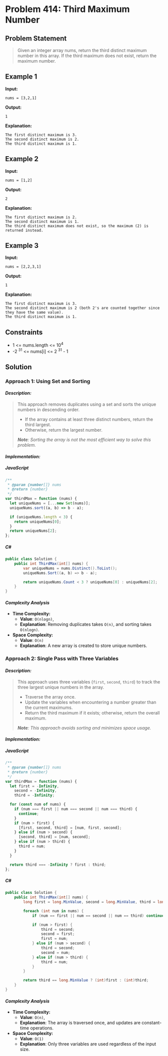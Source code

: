 # Problem 414: Third Maximum Number

## Problem Statement

> Given an integer array nums, return the third distinct maximum number in this array. If the third maximum does not exist, return the maximum number.

## Example 1

**Input:**

```
nums = [3,2,1]
```

**Output:**

```
1
```

**Explanation:**

```
The first distinct maximum is 3.
The second distinct maximum is 2.
The third distinct maximum is 1.
```

## Example 2

**Input:**

```
nums = [1,2]
```

**Output:**

```
2
```

**Explanation:**

```
The first distinct maximum is 2.
The second distinct maximum is 1.
The third distinct maximum does not exist, so the maximum (2) is returned instead.
```

## Example 3

**Input:**

```
nums = [2,2,3,1]
```

**Output:**

```
1
```

**Explanation:**

```
The first distinct maximum is 3.
The second distinct maximum is 2 (both 2's are counted together since they have the same value).
The third distinct maximum is 1.
```

## Constraints
- 1 <= nums.length <= 10<sup>4</sup>
- -2 <sup>31</sup> <= nums[i] <= 2 <sup>31</sup> - 1


## Solution

### Approach 1: Using Set and Sorting

#### _Description:_

> This approach removes duplicates using a set and sorts the unique numbers in descending order.
>
> - If the array contains at least three distinct numbers, return the third largest.
> - Otherwise, return the largest number.
>
> ***Note**: Sorting the array is not the most efficient way to solve this problem.*

#### _Implementation:_

##### JavaScript

```javascript
/**
 * @param {number[]} nums
 * @return {number}
 */
var thirdMax = function (nums) {
  let uniqueNums = [...new Set(nums)];
  uniqueNums.sort((a, b) => b - a);

  if (uniqueNums.length < 3) {
    return uniqueNums[0];
  }
  return uniqueNums[2];
};
```

##### C#

```csharp
public class Solution {
    public int ThirdMax(int[] nums) {
        var uniqueNums = nums.Distinct().ToList();
        uniqueNums.Sort((a, b) => b - a);

        return uniqueNums.Count < 3 ? uniqueNums[0] : uniqueNums[2];
    }
}
```

#### _Complexity Analysis_

- **Time Complexity:**
  - **Value**: `O(nlogn)`,
  - **Explanation**: Removing duplicates takes
    `O(n)`, and sorting takes `O(nlogn)`.
- **Space Complexity:**
  - **Value**: `O(n)`
  - **Explanation**: A new array is created to store unique numbers.

### Approach 2: Single Pass with Three Variables

#### _Description:_

> This approach uses three variables (`first`, `second`, `third`) to track the three largest unique numbers in the array.
>
> - Traverse the array once.
> - Update the variables when encountering a number greater than the current maximums.
> - Return the third maximum if it exists; otherwise, return the overall maximum.
>
> ***Note**: This approach avoids sorting and minimizes space usage.*

#### _Implementation:_

##### JavaScript

```javascript
/**
 * @param {number[]} nums
 * @return {number}
 */
var thirdMax = function (nums) {
  let first = -Infinity,
    second = -Infinity,
    third = -Infinity;

  for (const num of nums) {
    if (num === first || num === second || num === third) {
      continue;
    }
    if (num > first) {
      [first, second, third] = [num, first, second];
    } else if (num > second) {
      [second, third] = [num, second];
    } else if (num > third) {
      third = num;
    }
  }

  return third === -Infinity ? first : third;
};
```

##### C#

```csharp
public class Solution {
    public int ThirdMax(int[] nums) {
        long first = long.MinValue, second = long.MinValue, third = long.MinValue;

        foreach (int num in nums) {
            if (num == first || num == second || num == third) continue;

            if (num > first) {
                third = second;
                second = first;
                first = num;
            } else if (num > second) {
                third = second;
                second = num;
            } else if (num > third) {
                third = num;
            }
        }

        return third == long.MinValue ? (int)first : (int)third;
    }
}
```

#### _Complexity Analysis_

- **Time Complexity:**
  - **Value**: `O(n)`,
  - **Explanation**: The array is traversed once, and updates are constant-time operations.
- **Space Complexity:**
  - **Value**: `O(1)`
  - **Explanation**: Only three variables are used regardless of the input size.
